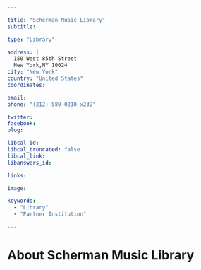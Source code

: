 ```yaml
---

title: "Scherman Music Library"
subtitle: 

type: "Library"

address: |
  150 West 85th Street
  New York,NY 10024
city: "New York"
country: "United States"
coordinates: 

email: 
phone: "(212) 580-0210 x232"

twitter: 
facebook: 
blog:

libcal_id: 
libcal_truncated: false
libcal_link: 
libanswers_id: 

links:

image: 

keywords:
  - "Library"
  - "Partner Institution"

---
```


# About Scherman Music Library


